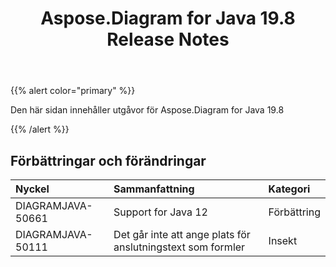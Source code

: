 ﻿---
title: Aspose.Diagram for Java 19.8 Release Notes
type: docs
weight: 50
url: /sv/java/aspose-diagram-for-java-19-8-release-notes/
---
{{% alert color="primary" %}} 

Den här sidan innehåller utgåvor för Aspose.Diagram for Java 19.8

{{% /alert %}} 
## **Förbättringar och förändringar**

|**Nyckel**|**Sammanfattning**|**Kategori**|
|:- |:- |:- |
|DIAGRAMJAVA-50661|Support for Java 12|Förbättring|
|DIAGRAMJAVA-50111|Det går inte att ange plats för anslutningstext som formler|Insekt|

